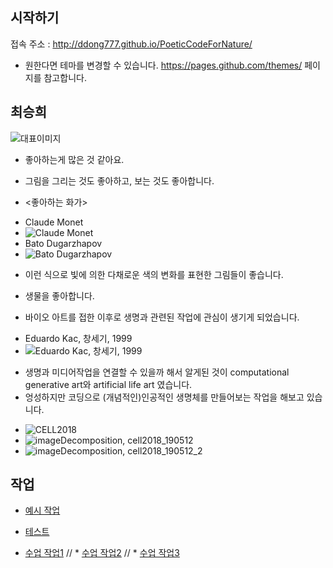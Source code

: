 ## 시작하기

접속 주소 : <http://ddong777.github.io/PoeticCodeForNature/>

 * 원한다면 테마를 변경할 수 있습니다. <https://pages.github.com/themes/> 페이지를 참고합니다.


## 최승희
   ![대표이미지](./img/titleImage.png)

  * 좋아하는게 많은 것 같아요.

  * 그림을 그리는 것도 좋아하고, 보는 것도 좋아합니다.
  * <좋아하는 화가>
  - Claude Monet
  - ![Claude Monet](./img/monet.jpg)
  - Bato Dugarzhapov
  - ![Bato Dugarzhapov](./img/bato.jpg)
  * 이런 식으로 빛에 의한 다채로운 색의 변화를 표현한 그림들이 좋습니다.


  * 생물을 좋아합니다.
  * 바이오 아트를 접한 이후로 생명과 관련된 작업에 관심이 생기게 되었습니다.
  - Eduardo Kac, 창세기, 1999
  - ![Eduardo Kac, 창세기, 1999](./img/kac.png)
  * 생명과 미디어작업을 연결할 수 있을까 해서 알게된 것이 computational generative art와 artificial life art 였습니다.
  * 엉성하지만 코딩으로 (개념적인)인공적인 생명체를 만들어보는 작업을 해보고 있습니다.
  - ![CELL2018](./img/cell.PNG)
  - ![imageDecomposition, cell2018_190512](./img/imgDcp1.png)
  - ![imageDecomposition, cell2018_190512_2](./img/imgDcp2.png)


## 작업
 * [예시 작업](./example/)
 * [테스트](./test0501/)

 * [수업 작업1](./10print_test_0313_2)
// * [수업 작업2]()
// * [수업 작업3]()
